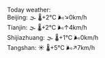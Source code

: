 Today weather:  
Beijing: 🌫  🌡️+2°C 🌬️↘0km/h  
Tianjin: 🌫  🌡️+2°C 🌬️↑4km/h  
Shijiazhuang: 🌫  🌡️+1°C 🌬️0km/h  
Tangshan: ☀️ 🌡️+5°C 🌬️↗7km/h  
